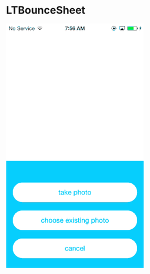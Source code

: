 # LTBounceSheet

![](https://github.com/tuchangwei/LTBounceSheet/blob/master/2015-06-28%2008_14_12.gif)
